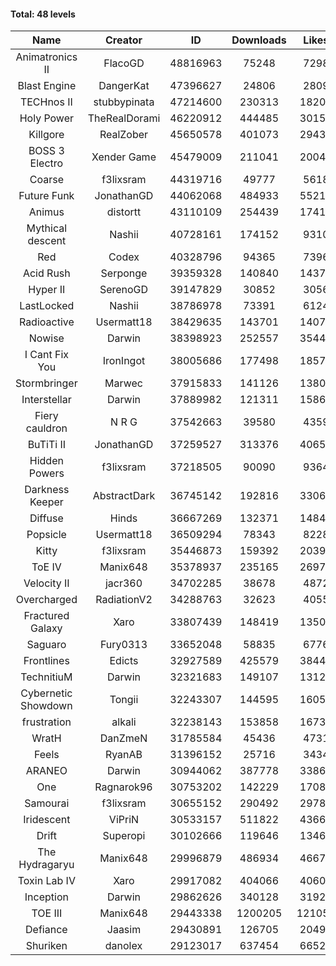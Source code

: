 #### Total: 48 levels

| Name | Creator | ID | Downloads | Likes |
|:---:|:---:|:---:|:---:|:---:|
| Animatronics II | FlacoGD | 48816963 | 75248 | 7298
| Blast Engine | DangerKat | 47396627 | 24806 | 2809
| TECHnos II | stubbypinata | 47214600 | 230313 | 18209
| Holy Power | TheRealDorami | 46220912 | 444485 | 30157
| Killgore | RealZober | 45650578 | 401073 | 29436
| BOSS 3 Electro | Xender Game | 45479009 | 211041 | 20040
| Coarse | f3lixsram | 44319716 | 49777 | 5618
| Future Funk | JonathanGD | 44062068 | 484933 | 55215
| Animus | distortt | 43110109 | 254439 | 17412
| Mythical descent | Nashii | 40728161 | 174152 | 9310
| Red | Codex | 40328796 | 94365 | 7396
| Acid Rush | Serponge | 39359328 | 140840 | 14370
| Hyper II | SerenoGD | 39147829 | 30852 | 3056
| LastLocked | Nashii | 38786978 | 73391 | 6124
| Radioactive | Usermatt18 | 38429635 | 143701 | 14077
| Nowise | Darwin | 38398923 | 252557 | 35449
| I Cant Fix You | IronIngot | 38005686 | 177498 | 18579
| Stormbringer | Marwec | 37915833 | 141126 | 13803
| Interstellar | Darwin | 37889982 | 121311 | 15864
| Fiery cauldron | N R G | 37542663 | 39580 | 4359
| BuTiTi II | JonathanGD | 37259527 | 313376 | 40655
| Hidden Powers | f3lixsram | 37218505 | 90090 | 9364
| Darkness Keeper | AbstractDark | 36745142 | 192816 | 33065
| Diffuse | Hinds | 36667269 | 132371 | 14846
| Popsicle | Usermatt18 | 36509294 | 78343 | 8228
| Kitty | f3lixsram | 35446873 | 159392 | 20394
| ToE IV  | Manix648 | 35378937 | 235165 | 26974
| Velocity II | jacr360 | 34702285 | 38678 | 4872
| Overcharged | RadiationV2 | 34288763 | 32623 | 4055
| Fractured Galaxy  | Xaro | 33807439 | 148419 | 13504
| Saguaro | Fury0313 | 33652048 | 58835 | 6776
| Frontlines | Edicts | 32927589 | 425579 | 38449
| TechnitiuM | Darwin | 32321683 | 149107 | 13126
| Cybernetic Showdown  | Tongii | 32243307 | 144595 | 16055
| frustration | alkali | 32238143 | 153858 | 16738
| WratH | DanZmeN | 31785584 | 45436 | 4731
| Feels | RyanAB | 31396152 | 25716 | 3434
| ARANEO | Darwin | 30944062 | 387778 | 33869
| One | Ragnarok96 | 30753202 | 142229 | 17086
| Samourai | f3lixsram | 30655152 | 290492 | 29789
| Iridescent | ViPriN | 30533157 | 511822 | 43669
| Drift | Superopi | 30102666 | 119646 | 13463
| The Hydragaryu | Manix648 | 29996879 | 486934 | 46675
| Toxin Lab IV | Xaro | 29917082 | 404066 | 40608
| Inception | Darwin | 29862626 | 340128 | 31927
| TOE III | Manix648 | 29443338 | 1200205 | 121059
| Defiance | Jaasim | 29430891 | 126705 | 20490
| Shuriken | danolex | 29123017 | 637454 | 66523
